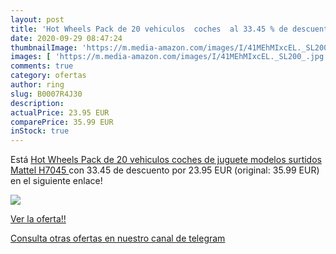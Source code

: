 ```yaml
---
layout: post
title: 'Hot Wheels Pack de 20 vehiculos  coches  al 33.45 % de descuento'
date: 2020-09-29 08:47:24
thumbnailImage: 'https://m.media-amazon.com/images/I/41MEhMIxcEL._SL200_.jpg'
images: [ 'https://m.media-amazon.com/images/I/41MEhMIxcEL._SL200_.jpg' ]
comments: true
category: ofertas
author: ring
slug: B0007R4J30
description:
actualPrice: 23.95 EUR
comparePrice: 35.99 EUR
inStock: true
---
```


Está [Hot Wheels Pack de 20 vehiculos  coches de juguete  modelos surtidos   Mattel H7045 ](https://www.amazon.com/dp/B0007R4J30/?tag=redken08-20) con 33.45 de descuento por 23.95 EUR (original: 35.99 EUR) en el siguiente enlace!

[![](https://m.media-amazon.com/images/I/41MEhMIxcEL._SL200_.jpg)](https://www.amazon.com/dp/B0007R4J30/?tag=redken08-20)

[Ver la oferta!!](https://www.amazon.com/dp/B0007R4J30/?tag=redken08-20)

[Consulta otras ofertas en nuestro canal de telegram](https://t.me/s/ofertas25)
